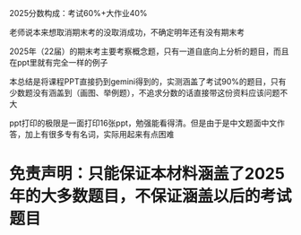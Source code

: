 2025分数构成：考试60%+大作业40%

老师说本来想取消期末考的没取消成功，不确定明年还有没有期末考

2025年（22届）的期末考主要考察概念题，只有一道自底向上分析的题目，而且在ppt里就有完全一样的例子

本总结是将课程PPT直接扔到gemini得到的，实测涵盖了考试90%的题目，只有少数题没有涵盖到（画图、举例题），不追求分数的话直接带这份资料应该问题不大

ppt打印的极限是一面打印16张ppt，勉强能看得清。但是由于是中文题面中文作答，加上有很多专有名词，实际用起来有点困难

# 免责声明：只能保证本材料涵盖了2025年的大多数题目，不保证涵盖以后的考试题目
